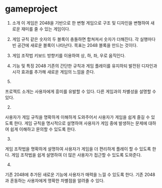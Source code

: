 # gameproject
1. 소개
이 게임은 2048을 기반으로 한 변형 게임으로 구조 및 디자인을 변형하여 새로운 재미를 줄 수 있는 게임이다.

2. 게임 규칙
같은 숫자의 두 블록이 충돌하면 합쳐져서 숫자가 더해진다. 
각 실행마다 빈 공간에 새로운 블록이 나타난다.
목표는 2048 블록을 만드는 것이다.

3. 게임 조작법
키보드 방향키를 이용하여 상, 하, 좌, 우로 움직인다.

4. 기능 및 특징
2048 기존의 간단한 규칙과 게임 플레이를 유지하되 발전된 디자인과 시각 효과를 추가해 새로운 게임의 느낌을 준다.




1.
프로젝트 소개는 사용자에게 흥미를 유발할 수 있다.
다른 게임과의 차별성을 설명할 수 있다.

2.
사용자가 게임 규칙을 명확하게 이해하게 도와주어서 사용자가 게임을 쉽게 즐길 수 있도록 한다.
게임 규칙을 명시적으로 설명하여 사용자가 게임 중에 발생하는 문제에 대하여 쉽게 이해하고 문의할 수 있도록 한다.

3.
게임 조작법을 명확하게 설명하여 사용자가 게임을 더 편리하게 플레이 할 수 있도록 한다.
게임 조작법을 쉽게 설명하여 더 많은 사용자가 접근할 수 있도록 도와준다.

4.
기존 2048에 추가된 새로운 기능에 사용자가 매력을 느낄 수 있도록 한다.
기존 2048과 혼동하는 사용자에게 명확한 차별점을 알려줄 수 있다.

